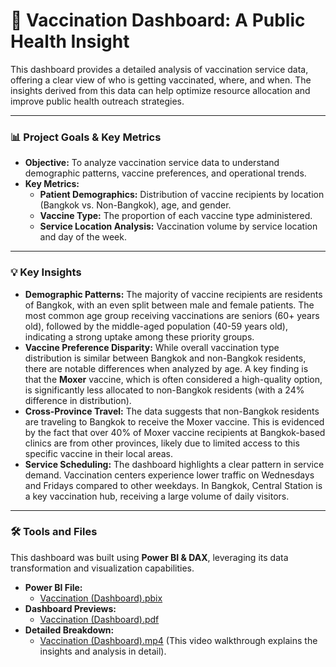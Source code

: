 # 💉 Vaccination Dashboard: A Public Health Insight

This dashboard provides a detailed analysis of vaccination service data, offering a clear view of who is getting vaccinated, where, and when. The insights derived from this data can help optimize resource allocation and improve public health outreach strategies.

---

### **📊 Project Goals & Key Metrics**

* **Objective:** To analyze vaccination service data to understand demographic patterns, vaccine preferences, and operational trends.
* **Key Metrics:**
    * **Patient Demographics:** Distribution of vaccine recipients by location (Bangkok vs. Non-Bangkok), age, and gender.
    * **Vaccine Type:** The proportion of each vaccine type administered.
    * **Service Location Analysis:** Vaccination volume by service location and day of the week.

---

### **💡 Key Insights**

* **Demographic Patterns:** The majority of vaccine recipients are residents of Bangkok, with an even split between male and female patients. The most common age group receiving vaccinations are seniors (60+ years old), followed by the middle-aged population (40-59 years old), indicating a strong uptake among these priority groups.
* **Vaccine Preference Disparity:** While overall vaccination type distribution is similar between Bangkok and non-Bangkok residents, there are notable differences when analyzed by age. A key finding is that the **Moxer** vaccine, which is often considered a high-quality option, is significantly less allocated to non-Bangkok residents (with a 24% difference in distribution).
* **Cross-Province Travel:** The data suggests that non-Bangkok residents are traveling to Bangkok to receive the Moxer vaccine. This is evidenced by the fact that over 40% of Moxer vaccine recipients at Bangkok-based clinics are from other provinces, likely due to limited access to this specific vaccine in their local areas.
* **Service Scheduling:** The dashboard highlights a clear pattern in service demand. Vaccination centers experience lower traffic on Wednesdays and Fridays compared to other weekdays. In Bangkok, Central Station is a key vaccination hub, receiving a large volume of daily visitors.

---

### **🛠️ Tools and Files**

This dashboard was built using **Power BI & DAX**, leveraging its data transformation and visualization capabilities.

* **Power BI File:**
    * [Vaccination (Dashboard).pbix](https://github.com/panupong1212312121/Dashboards/blob/b1/Vaccination/Vaccination%20(Dashboard).pbix)
* **Dashboard Previews:**
    * [Vaccination (Dashboard).pdf](https://github.com/panupong1212312121/Dashboards/blob/b1/Vaccination/Vaccination%20(Dashboard).pdf)
* **Detailed Breakdown:**
    * [Vaccination (Dashboard).mp4](https://github.com/panupong1212312121/Dashboards/blob/b1/Vaccination/Vaccination%20(Dashboard).mp4) (This video walkthrough explains the insights and analysis in detail).